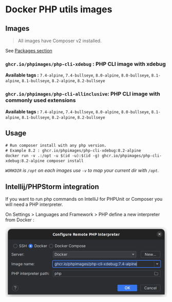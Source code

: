 # Docker PHP utils images

## Images

> All images have Composer v2 installed.

See [Packages section](https://github.com/orgs/phpimages/packages)

### `ghcr.io/phpimages/php-cli-xdebug` : PHP CLI image with xdebug

**Available tags :**
`7.4-alpine`, `7.4-bullseye`, `8.0-alpine`, `8.0-bullseye`, `8.1-alpine`, `8.1-bullseye`, `8.2-alpine`, `8.2-bullseye`

### `ghcr.io/phpimages/php-cli-allinclusive`: PHP CLI image with commonly used extensions

**Available tags :**
`7.4-alpine`, `7.4-bullseye`, `8.0-alpine`, `8.0-bullseye`, `8.1-alpine`, `8.1-bullseye`, `8.2-alpine`, `8.2-bullseye`

## Usage

```shell
# Run composer install with any php version. 
# Example 8.2 : ghcr.io/phpimages/php-cli-xdebug:8.2-alpine
docker run -v .:/opt -u $(id -u):$(id -g) ghcr.io/phpimages/php-cli-xdebug:8.2-alpine composer install 
```

_`WORKDIR` is `/opt` on each images use `-v` to map your current dir with `/opt`._

## Intellij/PHPStorm integration

If you want to run php commands on IntelliJ for PHPUnit or Composer you will need a PHP interpreter.

On Settings > Languages and Framework > PHP define a new interpreter from Docker :

![PHP interpreter](docs/interpreter.png)
